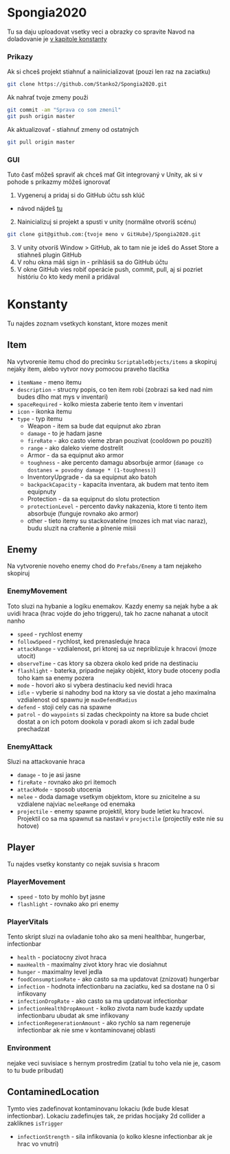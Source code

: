 # Spongia2020
Tu sa daju uploadovat vsetky veci a obrazky co spravite
Navod na doladovanie je [v kapitole konstanty](#konstanty)
### Prikazy
Ak si chceš projekt stiahnuť a naiinicializovat (pouzi len raz na zaciatku)
```bash
git clone https://github.com/Stanko2/Spongia2020.git
```
Ak nahrať tvoje zmeny použi
```bash
git commit -am "Sprava co som zmenil"
git push origin master
```
Ak aktualizovať - stiahnuť zmeny od ostatných
```bash
git pull origin master
```
### GUI
Tuto časť môžeš spraviť ak chceš mať Git integrovaný v Unity, ak si v pohode s príkazmy môžeš ignorovať
1. Vygeneruj a pridaj si do GitHub účtu ssh klúč
 - návod nájdeš [tu](https://docs.github.com/en/free-pro-team@latest/github/authenticating-to-github/generating-a-new-ssh-key-and-adding-it-to-the-ssh-agent)
2. Nainicializuj si projekt a spusti v unity (normálne otvoríš scénu)
```bash
git clone git@github.com:{tvoje meno v GitHube}/Spongia2020.git
```
3. V unity otvoríš Window > GitHub, ak to tam nie je ideš do Asset Store a stiahneš plugin GitHub
4. V rohu okna máš sign in - prihlásiš sa do GitHub účtu
5. V okne GitHub vies robiť operácie push, commit, pull, aj si pozriet históriu čo kto kedy menil a pridával

# Konstanty
Tu najdes zoznam vsetkych konstant, ktore mozes menit
## Item
Na vytvorenie itemu chod do precinku `ScriptableObjects/items` a skopiruj nejaky item, alebo vytvor novy pomocou praveho tlacitka
* `itemName` - meno itemu
* `description` - strucny popis, co ten item robi (zobrazi sa ked nad nim budes dlho mat mys v inventari)
* `spaceRequired` - kolko miesta zaberie tento item v inventari
* `icon` - ikonka itemu
* `type` - typ itemu 
  * Weapon - item sa bude dat equipnut ako zbran
   * `damage` - to je hadam jasne
   * `fireRate` - ako casto vieme zbran pouzivat (cooldown po pouziti)
   * `range` - ako daleko vieme dostrelit
  * Armor - da sa equipnut ako armor
   * `toughness` - ake percento damagu absorbuje armor (`damage co dostanes = povodny damage * (1-toughness)`)
  * InventoryUpgrade - da sa equipnut ako batoh
   * `backpackCapacity` - kapacita inventara, ak budem mat tento item equipnuty
  * Protection - da sa equipnut do slotu protection
   * `protectionLevel` - percento davky nakazenia, ktore ti tento item absorbuje (funguje rovnako ako armor)
  * other - tieto itemy su stackovatelne (mozes ich mat viac naraz), budu sluzit na craftenie a plnenie misii
## Enemy
Na vytvorenie noveho enemy chod do `Prefabs/Enemy` a tam nejakeho skopiruj
### EnemyMovement
Toto sluzi na hybanie a logiku enemakov. Kazdy enemy sa nejak hybe a ak uvidi hraca (hrac vojde do jeho triggeru), tak ho zacne nahanat a utocit nanho
* `speed` - rychlost enemy
* `followSpeed` - rychlost, ked prenasleduje hraca
* `attackRange` - vzdialenost, pri ktorej sa uz nepriblizuje k hracovi (moze utocit)
* `observeTime` - cas ktory sa obzera okolo ked pride na destinaciu
* `flashlight` - baterka, pripadne nejaky objekt, ktory bude otoceny podla toho kam sa enemy pozera
* `mode` - hovori ako si vybera destinaciu ked nevidi hraca
 * `idle` - vyberie si nahodny bod na ktory sa vie dostat a jeho maximalna vzdialenost od spawnu je `maxDefendRadius`
 * `defend` - stoji cely cas na spawne
 * `patrol` - do `waypoints` si zadas checkpointy na ktore sa bude chciet dostat a on ich potom dookola v poradi akom si ich zadal bude prechadzat
### EnemyAttack
Sluzi na attackovanie hraca
* `damage` - to je asi jasne
* `fireRate` - rovnako ako pri itemoch
* `attackMode` - sposob utocenia
 * `melee` - doda damage vsetkym objektom, ktore su znicitelne a su vzdialene najviac `meleeRange` od enemaka
 * `projectile` - enemy spawne projektil, ktory bude letiet ku hracovi. Projektil co sa ma spawnut sa nastavi v `projectile` (projectily este nie su hotove)
## Player
Tu najdes vsetky konstanty co nejak suvisia s hracom
### PlayerMovement
* `speed` - toto by mohlo byt jasne
* `flashlight` - rovnako ako pri enemy
### PlayerVitals
Tento skript sluzi na ovladanie toho ako sa meni healthbar, hungerbar, infectionbar
* `health` - pociatocny zivot hraca
* `maxHealth` - maximalny zivot ktory hrac vie dosiahnut
* `hunger` - maximalny level jedla
* `foodConsumptionRate` - ako casto sa ma updatovat (znizovat) hungerbar
* `infection` - hodnota infectionbaru na zaciatku, ked sa dostane na 0 si infikovany
* `infectionDropRate` - ako casto sa ma updatovat infectionbar
* `infectionHealthDropAmount` - kolko zivota nam bude kazdy update infectionbaru ubudat ak sme infikovany
* `infectionRegenerationAmount` - ako rychlo sa nam regeneruje infectionbar ak nie sme v kontaminovanej oblasti
### Environment
nejake veci suvisiace s hernym prostredim (zatial tu toho vela nie je, casom to tu bude pribudat)
## ContaminedLocation
Tymto vies zadefinovat kontaminovanu lokaciu (kde bude klesat infectionbar). Lokaciu zadefinujes tak, ze pridas hocijaky 2d collider a zakliknes `isTrigger`
* `infectionStrength` - sila infikovania (o kolko klesne infectionbar ak je hrac vo vnutri)
